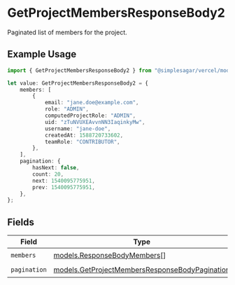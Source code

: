 # GetProjectMembersResponseBody2

Paginated list of members for the project.

## Example Usage

```typescript
import { GetProjectMembersResponseBody2 } from "@simplesagar/vercel/models/getprojectmembersop.js";

let value: GetProjectMembersResponseBody2 = {
    members: [
        {
            email: "jane.doe@example.com",
            role: "ADMIN",
            computedProjectRole: "ADMIN",
            uid: "zTuNVUXEAvvnNN3IaqinkyMw",
            username: "jane-doe",
            createdAt: 1588720733602,
            teamRole: "CONTRIBUTOR",
        },
    ],
    pagination: {
        hasNext: false,
        count: 20,
        next: 1540095775951,
        prev: 1540095775951,
    },
};
```

## Fields

| Field                                                                                                  | Type                                                                                                   | Required                                                                                               | Description                                                                                            |
| ------------------------------------------------------------------------------------------------------ | ------------------------------------------------------------------------------------------------------ | ------------------------------------------------------------------------------------------------------ | ------------------------------------------------------------------------------------------------------ |
| `members`                                                                                              | [models.ResponseBodyMembers](../models/responsebodymembers.md)[]                                       | :heavy_check_mark:                                                                                     | N/A                                                                                                    |
| `pagination`                                                                                           | [models.GetProjectMembersResponseBodyPagination](../models/getprojectmembersresponsebodypagination.md) | :heavy_check_mark:                                                                                     | N/A                                                                                                    |